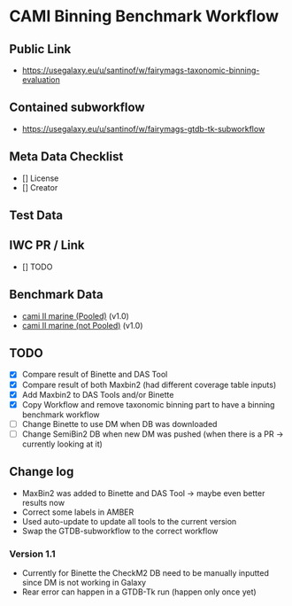 # CAMI Binning Benchmark Workflow

## Public Link

* https://usegalaxy.eu/u/santinof/w/fairymags-taxonomic-binning-evaluation

## Contained subworkflow

* https://usegalaxy.eu/u/santinof/w/fairymags-gtdb-tk-subworkflow

## Meta Data Checklist

* [] License  
* [] Creator 

## Test Data


## IWC PR / Link

* [] TODO

## Benchmark Data

* [cami II marine (Pooled)](https://usegalaxy.eu/u/santinof/h/fairymags-taxonomic-binning-evaluation-pooled) (v1.0)
* [cami II marine (not Pooled)](https://usegalaxy.eu/u/santinof/h/fairymags-taxonomic-binning-evaluation-not-pooled) (v1.0)

## TODO

* [x] Compare result of Binette and DAS Tool
* [x] Compare result of both Maxbin2 (had different coverage table inputs)
* [x] Add Maxbin2 to DAS Tools and/or Binette 
* [x] Copy Workflow and remove taxonomic binning part to have a binning benchmark workflow 
* [ ] Change Binette to use DM when DB was downloaded
* [ ] Change SemiBin2 DB when new DM was pushed (when there is a PR -> currently looking at it)

## Change log

* MaxBin2 was added to Binette and DAS Tool -> maybe even better results now
* Correct some labels in AMBER
* Used auto-update to update all tools to the current version
* Swap the GTDB-subworkflow to the correct workflow

### Version 1.1
* Currently for Binette the CheckM2 DB need to be manually inputted since DM is not working in Galaxy
* Rear error can happen in a GTDB-Tk run (happen only once yet)
